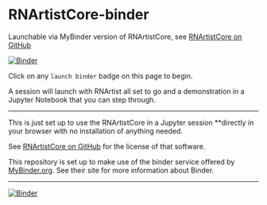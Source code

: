 # RNArtistCore-binder
Launchable via MyBinder version of RNArtistCore,  see [RNArtistCore on GitHub](https://github.com/fjossinet/RNArtistCore)

[![Binder](https://mybinder.org/badge_logo.svg)](https://mybinder.org/v2/gh/fomightez/RNArtistCore-binder/HEAD?filepath=RNArtist%20demo.ipynb)

Click on any `launch binder` badge on this page to begin.

A session will launch with RNArtist all set to go and a demonstration in a Jupyter Notebook that you can step through.

-----

This is just set up to use the RNArtistCore in a Jupyter session **directly in your browser with no installation of anything needed.

See [RNArtistCore on GitHub](https://github.com/fjossinet/RNArtistCore) for the license of that software.

This repository is set up to make use of the binder service offered by [MyBinder.org](https://mybinder.org/). See their site for more information about Binder.

-----

[![Binder](https://mybinder.org/badge_logo.svg)](https://mybinder.org/v2/gh/fomightez/RNArtistCore-binder/HEAD?filepath=RNArtist%20demo.ipynb)